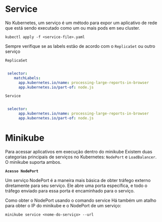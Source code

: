 # Service

No Kubernetes, um serviço é um método para expor um aplicativo de rede que está sendo executado como um ou mais pods em seu cluster.

```shell
kubectl apply -f <service-file>.yaml 
```

Sempre verifique se as labels estão de acordo com o ``ReplicaSet`` ou outro serviço

``ReplicaSet``

```yaml

 selector: 
    matchLabels:
      app.kubernetes.io/name: processing-large-reports-in-browser
      app.kubernetes.io/part-of: node.js

```

``Service``

```yaml

 selector:
      app.kubernetes.io/name: processing-large-reports-in-browser
      app.kubernetes.io/part-of: node.js

```



# Minikube

Para acessar aplicativos em execução dentro do minikube
Existem duas categorias principais de serviços no Kubernetes: ``NodePort`` e ``LoadBalancer``. O minikube suporta ambos.


 **``Acesso NodePort``**

Um serviço NodePort é a maneira mais básica de obter tráfego externo diretamente para seu serviço. Ele abre uma porta específica, e todo o tráfego enviado para essa porta é encaminhado para o serviço.

Como obter o NodePort usando o comando service
Há também um atalho para obter o IP do minikube e o NodePort de um serviço:

```shell
minikube service <nome-do-serviço> --url
```



